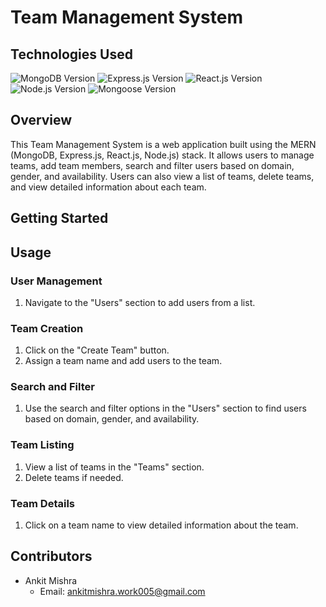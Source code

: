 # Team Management System 

## Technologies Used


![MongoDB Version](https://img.shields.io/badge/MongoDB-v4.0%20or%20later-green)
![Express.js Version](https://img.shields.io/badge/Express.js-%5E4.17.1-blue)
![React.js Version](https://img.shields.io/badge/React.js-v17.0.2-blue)
![Node.js Version](https://img.shields.io/badge/Node.js-v14.0.0%20or%20later-green)
![Mongoose Version](https://img.shields.io/badge/Mongoose-v5.13.3-blue)



## Overview

This Team Management System is a web application built using the MERN (MongoDB, Express.js, React.js, Node.js) stack. It allows users to manage teams, add team members, search and filter users based on domain, gender, and availability. Users can also view a list of teams, delete teams, and view detailed information about each team.

## Getting Started



## Usage

### User Management

1. Navigate to the "Users" section to add users from a list.

### Team Creation


1. Click on the "Create Team" button.
2. Assign a team name and add users to the team.

### Search and Filter

1. Use the search and filter options in the "Users" section to find users based on domain, gender, and availability.

### Team Listing

1. View a list of teams in the "Teams" section.
2. Delete teams if needed.

### Team Details

1. Click on a team name to view detailed information about the team.

## Contributors

- Ankit Mishra
  - Email: ankitmishra.work005@gmail.com



